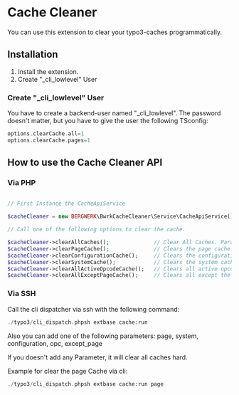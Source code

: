 # Cache Cleaner

You can use this extension to clear your typo3-caches programmatically.

## Installation

1. Install the extension.
2. Create "_cli_lowlevel" User

### Create "_cli_lowlevel" User

You have to create a backend-user named "_cli_lowlevel".
The password doesn't matter, but you have to give the user the following TSconfig:

```php
options.clearCache.all=1
options.clearCache.pages=1
```


## How to use the Cache Cleaner API

### Via PHP

```php

// First Instance the CacheApiService

$cacheCleaner = new BERGWERK\BwrkCacheCleaner\Service\CacheApiService();

// Call one of the following options to clear the cache.

$cacheCleaner->clearAllCaches();              // Clear All Caches. Parameter true for hard delete
$cacheCleaner->clearPageCache();              // Clears the page cache.
$cacheCleaner->clearConfigurationCache();     // Clears the configuration cache.
$cacheCleaner->clearSystemCache();            // Clears the system cache
$cacheCleaner->clearAllActiveOpcodeCache();   // Clears all active opcode caches
$cacheCleaner->clearAllExceptPageCache();     // Clears all except the page cache
```


### Via SSH

Call the cli dispatcher via ssh with the following command:

```php
./typo3/cli_dispatch.phpsh extbase cache:run
```


Also you can add one of the following parameters: page, system, configuration, opc, except_page

If you doesn't add any Parameter, it will clear all caches hard.

Example for clear the page Cache via cli:

```php
./typo3/cli_dispatch.phpsh extbase cache:run page
```